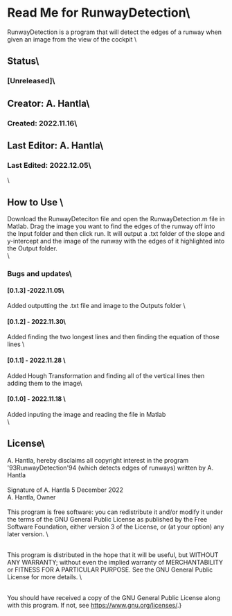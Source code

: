 # Read Me for RunwayDetection\
RunwayDetection is a program that will detect the edges of a runway when given an image from the view of the cockpit \
## Status\
### [Unreleased]\
## Creator:  A. Hantla\
### Created: 2022.11.16\
## Last Editor: A. Hantla\
### Last Edited: 2022.12.05\
\
## How to Use \
Download the RunwayDeteciton file and open the RunwayDetection.m file in Matlab. Drag the image you want to find the edges of the runway off into the Input folder and then click run. It will output a .txt folder of the slope and y-intercept and the image of the runway with the edges of it highlighted into the Output folder. \
\
### Bugs and updates\
#### [0.1.3] -2022.11.05\
Added outputting the .txt file and image to the Outputs folder \
#### [0.1.2] - 2022.11.30\
Added finding the two longest lines and then finding the equation of those lines \
#### [0.1.1] - 2022.11.28 \
Added Hough Transformation and finding all of the vertical lines then adding them to the image\
#### [0.1.0] - 2022.11.18 \
Added inputing the image and reading the file in Matlab\
\
## License\
A. Hantla, hereby disclaims all copyright interest in the program \'93RunwayDetection\'94 (which detects edges of runways) written by A. Hantla\
\
Signature of A. Hantla 5 December 2022\
A. Hantla, Owner\
\
This program is free software: you can redistribute it and/or modify it under the terms of the GNU General Public License as published by the Free Software Foundation, either version 3 of the License, or (at your option) any later version.\
\
This program is distributed in the hope that it will be useful, but WITHOUT ANY WARRANTY; without even the implied warranty of MERCHANTABILITY or FITNESS FOR A PARTICULAR PURPOSE. See the GNU General Public License for more details.\
\
You should have received a copy of the GNU General Public License along with this program. If not, see <https://www.gnu.org/licenses/>.}